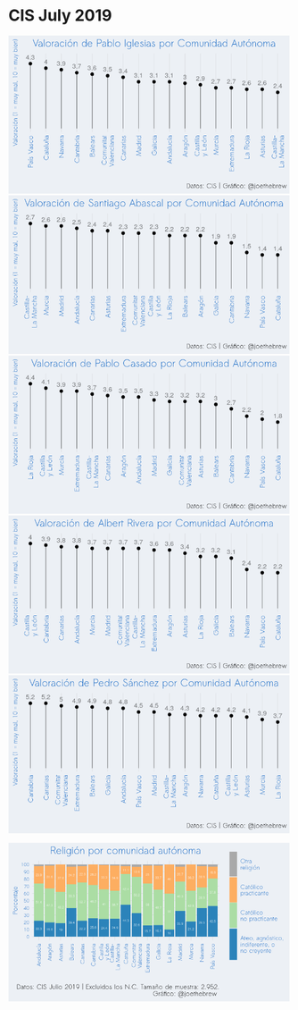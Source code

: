 CIS July 2019
================

![](figures/unnamed-chunk-1-1.png)<!-- -->![](figures/unnamed-chunk-1-2.png)<!-- -->![](figures/unnamed-chunk-1-3.png)<!-- -->![](figures/unnamed-chunk-1-4.png)<!-- -->![](figures/unnamed-chunk-1-5.png)<!-- -->

![](figures/unnamed-chunk-2-1.png)<!-- -->
